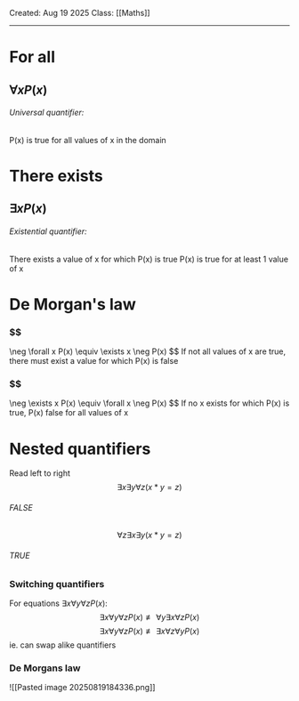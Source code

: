 Created: Aug 19 2025
Class: [[Maths]]
- - -
# For all 
## $\forall xP(x)$ 
###### Universal quantifier: 
P(x) is true for all values of x in the domain

# There exists
## $\exists xP(x)$
###### Existential quantifier:
There exists a value of x for which P(x) is true
P(x) is true for at least 1 value of x

# De Morgan's law
### $$
 \neg \forall x P(x) \equiv \exists x \neg P(x)
 $$
If not all values of x are true, there must exist a value for which P(x) is false
### $$
\neg \exists  x P(x) \equiv \forall x \neg P(x)
 $$
 If no x exists for which P(x) is true, P(x) false for all values of x

# Nested quantifiers
Read left to right
$$
\exists x \exists y \forall z(x*y=z)
$$
###### FALSE
$$
\forall z \exists x \exists y (x*y=z)
$$
###### TRUE
### Switching quantifiers
For equations $\exists x \forall y \forall z P(x):$
$$
\exists x \forall y \forall z P(x) \not\equiv \forall y \exists x \forall z P(x) 
$$
$$
\exists x \forall y \forall z P(x) \not\equiv \exists x \forall z \forall y P(x) 
$$
ie. can swap alike quantifiers
### De Morgans law
![[Pasted image 20250819184336.png]]
	